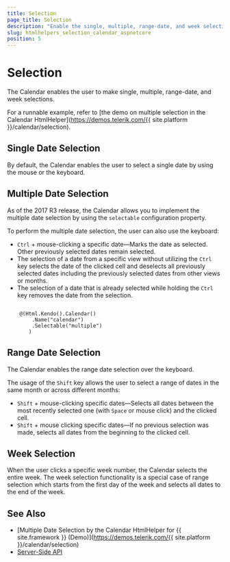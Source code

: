 ```yaml
---
title: Selection
page_title: Selection
description: "Enable the single, multiple, range-date, and week selections when working with the Telerik UI Calendar HtmlHelper for {{ site.framework }}."
slug: htmlhelpers_selection_calendar_aspnetcore
position: 5
---
```


# Selection

The Calendar enables the user to make single, multiple, range-date, and week selections.

For a runnable example, refer to [the demo on multiple selection in the Calendar HtmlHelper](https://demos.telerik.com/{{ site.platform }}/calendar/selection).

## Single Date Selection

By default, the Calendar enables the user to select a single date by using the mouse or the keyboard.

## Multiple Date Selection

As of the 2017 R3 release, the Calendar allows you to implement the multiple date selection by using the `selectable` configuration property.

To perform the multiple date selection, the user can also use the keyboard:

* `Ctrl` + mouse-clicking a specific date&mdash;Marks the date as selected. Other previously selected dates remain selected.
* The selection of a date from a specific view without utilizing the `Ctrl` key selects the date of the clicked cell and deselects all previously selected dates including the previously selected dates from other views or months.
* The selection of a date that is already selected while holding the `Ctrl` key removes the date from the selection.

```

    @(Html.Kendo().Calendar()
        .Name("calendar")
        .Selectable("multiple")
       )
```

## Range Date Selection

The Calendar enables the range date selection over the keyboard.

The usage of the `Shift` key allows the user to select a range of dates in the same month or across different months:

* `Shift` + mouse-clicking specific dates&mdash;Selects all dates between the most recently selected one (with `Space` or mouse click) and the clicked cell.
* `Shift` + mouse clicking specific dates&mdash;If no previous selection was made, selects all dates from the beginning to the clicked cell.

## Week Selection

When the user clicks a specific week number, the Calendar selects the entire week. The week selection functionality is a special case of range selection which starts from the first day of the week and selects all dates to the end of the week.

## See Also

* [Multiple Date Selection by the Calendar HtmlHelper for {{ site.framework }} (Demo)](https://demos.telerik.com/{{ site.platform }}/calendar/selection)
* [Server-Side API](/api/calendar)
